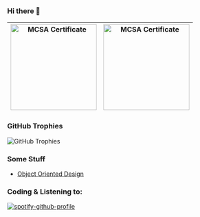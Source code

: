 ### Hi there 👋
	
| <a href="https://softuni.bg/certificates/details/122857/7061e5d6"><img src="https://user-images.githubusercontent.com/34960418/205524752-cbf52180-2a41-4a0a-be17-5419b28d3bd5.png" alt="MCSA Certificate" width="200"/><a/> | <a href="https://www.credly.com/badges/8c4df249-b3ad-48c8-8640-ea6e12b8d560"><img src="https://user-images.githubusercontent.com/34960418/205523950-f16ef739-e365-460e-8237-d6d558ec5baf.png" alt="MCSA Certificate" width="200"/><a/>  |
| ------------- | ------------- |
	
	
### GitHub Trophies
	
<img align="center" src="https://github-profile-trophy.vercel.app/?username=pirocorp&rank=-C,-B&margin-w=48" alt="GitHub Trophies" />

	
### Some Stuff
	
- [Object Oriented Design](https://github.com/pirocorp/Object-Oriented-Design)

### Coding & Listening to:
	
[![spotify-github-profile](https://spotify-github-profile.vercel.app/api/view?uid=11143588154&cover_image=true&theme=default&show_offline=false&background_color=121212)](https://github.com/kittinan/spotify-github-profile)

<!--
**pirocorp/pirocorp** is a ✨ _special_ ✨ repository because its `README.md` (this file) appears on your GitHub profile.

Here are some ideas to get you started:

- 🔭 I’m currently working on ...
- 🌱 I’m currently learning ...
- 👯 I’m looking to collaborate on ...
- 🤔 I’m looking for help with ...
- 💬 Ask me about ...
- 📫 How to reach me: ...
- 😄 Pronouns: ...
- ⚡ Fun fact: ...
-->
